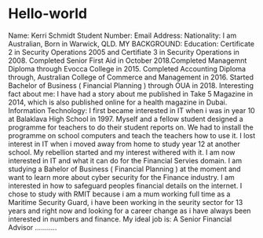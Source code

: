 # Hello-world
Name: Kerri Schmidt
Student Number: 
Email Address: 
Nationality: I am Australian, Born in Warwick, QLD.
MY BACKGROUND:
Education: Certificate 2 in Security Operations 2005 and Certifiate 3 in Security Operations in 2008. Completed Senior First Aid in October 2018.Completed Managemnt Diploma through Evocca College in 2015. Completed Accounting Diploma through, Australian College of Commerce and Management in 2016. Started Bachelor of Business ( Financial Planning ) through OUA in 2018. 
Interesting fact about me: I have had a story about me published in Take 5 Magazine in 2014, which is also published online for a health magazine in Dubai. 
Information Technology: I first became interested in IT when i was in year 10 at Balaklava High School in 1997. Myself and a fellow student designed a programme for teachers to do their student reports on. We had to install the programme on school computers and teach the teachers how to use it. I lost interest in IT when i moved away from home to study year 12 at another school. My rebellion started and my interest withered with it.
I am now interested in IT and what it can do for the Financial Servies domain. I am studying a Bahelor of Business ( Financial Planning ) at the moment and want to learn more about cyber security for the Finance industry. I am interested in how to safeguard peoples financial details on the internet. 
I chose to study with RMIT because i am a mum working full time as a Maritime Security Guard, i have been working in the seurity sector for 13 years and right now and looking for a career change as i have always been interested in numbers and finance. 
My ideal job is: A Senior Financial Advisor ........... 
